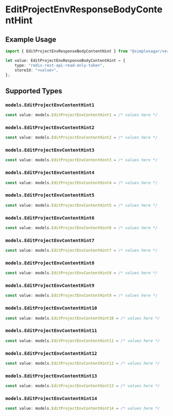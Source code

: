 # EditProjectEnvResponseBodyContentHint

## Example Usage

```typescript
import { EditProjectEnvResponseBodyContentHint } from "@simplesagar/vercel/models/editprojectenvop.js";

let value: EditProjectEnvResponseBodyContentHint = {
    type: "redis-rest-api-read-only-token",
    storeId: "<value>",
};
```

## Supported Types

### `models.EditProjectEnvContentHint1`

```typescript
const value: models.EditProjectEnvContentHint1 = /* values here */
```

### `models.EditProjectEnvContentHint2`

```typescript
const value: models.EditProjectEnvContentHint2 = /* values here */
```

### `models.EditProjectEnvContentHint3`

```typescript
const value: models.EditProjectEnvContentHint3 = /* values here */
```

### `models.EditProjectEnvContentHint4`

```typescript
const value: models.EditProjectEnvContentHint4 = /* values here */
```

### `models.EditProjectEnvContentHint5`

```typescript
const value: models.EditProjectEnvContentHint5 = /* values here */
```

### `models.EditProjectEnvContentHint6`

```typescript
const value: models.EditProjectEnvContentHint6 = /* values here */
```

### `models.EditProjectEnvContentHint7`

```typescript
const value: models.EditProjectEnvContentHint7 = /* values here */
```

### `models.EditProjectEnvContentHint8`

```typescript
const value: models.EditProjectEnvContentHint8 = /* values here */
```

### `models.EditProjectEnvContentHint9`

```typescript
const value: models.EditProjectEnvContentHint9 = /* values here */
```

### `models.EditProjectEnvContentHint10`

```typescript
const value: models.EditProjectEnvContentHint10 = /* values here */
```

### `models.EditProjectEnvContentHint11`

```typescript
const value: models.EditProjectEnvContentHint11 = /* values here */
```

### `models.EditProjectEnvContentHint12`

```typescript
const value: models.EditProjectEnvContentHint12 = /* values here */
```

### `models.EditProjectEnvContentHint13`

```typescript
const value: models.EditProjectEnvContentHint13 = /* values here */
```

### `models.EditProjectEnvContentHint14`

```typescript
const value: models.EditProjectEnvContentHint14 = /* values here */
```

